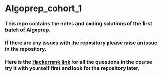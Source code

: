 # Algoprep_cohort_1



### This repo contains the notes and coding solutions of the first batch of Algoprep.


### If there are any issues with the repository please raise an issue in the repository.

### Here is the [Hackerrank link](https://www.hackerrank.com/contests/interview-prep-cohort-1/challenges) for all the questions in the course try it with yourself first and look for the repository later.
